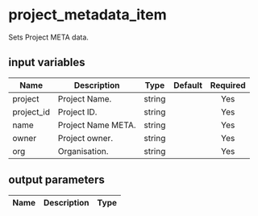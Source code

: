 # project_metadata_item

Sets Project META data.

## input variables

| Name | Description | Type | Default | Required |
|------|-------------|:----:|:-----:|:-----:|
|project|Project Name.|string||Yes|
|project_id|Project ID.|string||Yes|
|name|Project Name META.|string||Yes|
|owner|Project owner.|string||Yes|
|org|Organisation.|string||Yes|


## output parameters

| Name | Description | Type |
|------|-------------|:----:|
